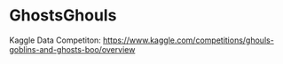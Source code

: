 # GhostsGhouls
Kaggle Data Competiton: https://www.kaggle.com/competitions/ghouls-goblins-and-ghosts-boo/overview

